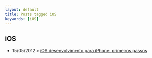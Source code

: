```yaml
---
layout: default
title: Posts tagged iOS
keywords: [iOS]
---
```

<h2 class="category">iOS</h2>
<ul class="posts">
<li>
<p>
<span class="date">15/05/2012</span> &raquo; 
<a href="/blog/ios-desenvolvimento-para-iphone-primeiros-passos">iOS desenvolvimento para iPhone: primeiros passos</a>
</p>
</li> 
</ul>
